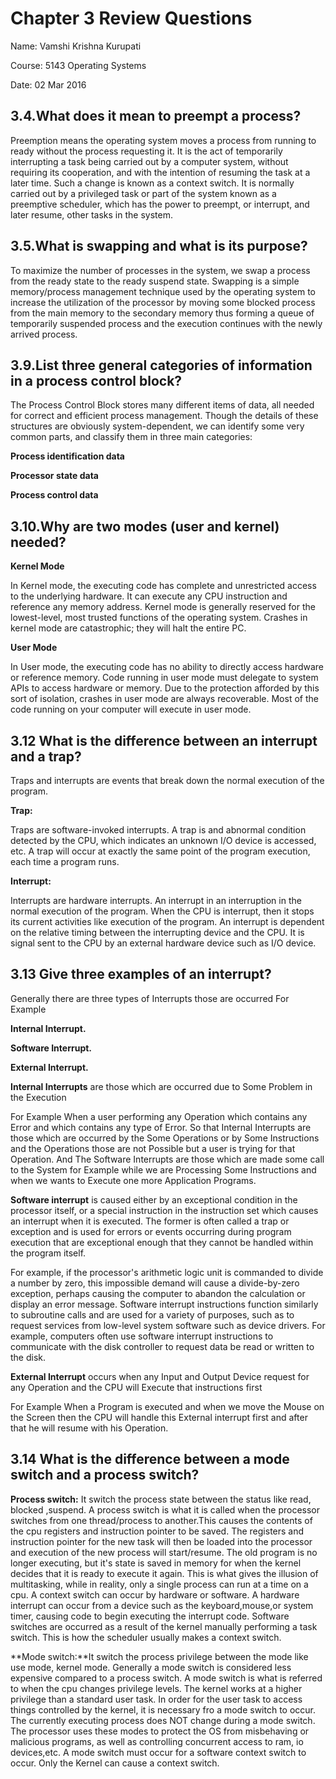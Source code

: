 # Chapter 3 Review Questions

Name: Vamshi Krishna Kurupati

Course: 5143 Operating Systems

Date: 02 Mar 2016

## 3.4.What does it mean to preempt a process?

Preemption means the operating system moves a process from running to ready without the process requesting it.
It is the act of temporarily interrupting a task being carried out by a computer system, 
without requiring its cooperation, and with the intention of resuming the task at a later time.
Such a change is known as a context switch. It is normally carried out by a privileged task or 
part of the system known as a preemptive scheduler, which has the power to preempt, or interrupt,
and later resume, other tasks in the system.

## 3.5.What is swapping and what is its purpose?
To maximize the number of processes in the system, we swap a process from the ready state to the ready suspend state.
Swapping is a simple memory/process management technique used by the operating system to increase the utilization
of the processor by moving some blocked process from the main memory to the secondary memory thus forming a
queue of temporarily suspended process and the execution continues with the newly arrived process.

## 3.9.List three general categories of information in a process control block?
The Process Control Block stores many different items of data, all needed for correct and 
efficient process management. Though the details of these structures are obviously system-dependent, we can identify 
some very common parts, and classify them in three main categories:

**Process identification data**

**Processor state data**

**Process control data**

## 3.10.Why are two modes (user and kernel) needed?
**Kernel Mode**

In Kernel mode, the executing code has complete and unrestricted access to the underlying hardware. It can execute any
CPU instruction and reference any memory address. Kernel mode is generally reserved for the lowest-level, most trusted 
functions of the operating system. Crashes in kernel mode are catastrophic; they will halt the entire PC.

**User Mode**

In User mode, the executing code has no ability to directly access hardware or reference memory. Code running in user
mode must delegate to system APIs to access hardware or memory. Due to the protection afforded by this sort of isolation,
crashes in user mode are always recoverable. Most of the code running on your computer will execute in user mode.

## 3.12 What is the difference between an interrupt and a trap?
Traps and interrupts are events that break down the normal execution of the program.

**Trap:** 

Traps are software-invoked interrupts.
A trap is and abnormal condition detected by the CPU, which indicates an unknown I/O device is accessed, etc.
A trap will occur at exactly the same point of the program execution, each time a program runs.

**Interrupt:**

Interrupts are hardware interrupts.
An interrupt in an interruption in the normal execution of the program. When the CPU is interrupt, 
then it stops its current activities like execution of the program.
An interrupt is dependent on the relative timing between the interrupting device and the CPU.
It is signal sent to the CPU by an external hardware device such as I/O device.

## 3.13 Give three examples of an interrupt?
Generally there are three types of Interrupts those are occurred For Example

**Internal Interrupt.**

**Software Interrupt.**

**External Interrupt.**


**Internal Interrupts** are those which are occurred due to Some Problem in the Execution 

For Example When a user performing any Operation which contains any Error and which contains any type of Error. 
So that Internal Interrupts are those which are occurred by the Some Operations or by Some Instructions and the Operations
those are not Possible but a user is trying for that Operation. And The Software Interrupts are those which are made
some call to the System for Example while we are Processing Some Instructions and when we wants to Execute one more 
Application Programs.


**Software interrupt** is caused either by an exceptional condition in the processor itself, or a special instruction in the 
instruction set which causes an interrupt when it is executed. The former is often called a trap or exception and is used
for errors or events occurring during program execution that are exceptional enough that they cannot be handled within the program
itself.

For example, if the processor's arithmetic logic unit is commanded to divide a number by zero, this impossible
demand will cause a divide-by-zero exception, perhaps causing the computer to abandon the calculation or display an error message.
Software interrupt instructions function similarly to subroutine calls and are used for a variety of purposes, such as 
to request services from low-level system software such as device drivers. For example, computers often use software
interrupt instructions to communicate with the disk controller to request data be read or written to the disk.

**External Interrupt** occurs when any Input and Output Device request for any Operation and the CPU will 
Execute that instructions first

For Example When a Program is executed and when we move the Mouse on the Screen then the CPU will handle this 
External interrupt first and after that he will resume with his Operation.

## 3.14 What is the difference between a mode switch and a process switch?
**Process switch:** It switch the process state between the status like read, blocked ,suspend.
 A process switch is what it is called when the processor switches from one thread/process to another.This causes the contents of the cpu registers and instruction pointer to be saved. The registers and instruction pointer for the new task will then be loaded into the processor and execution of the new process will start/resume. The old program is no longer executing, but it's state is saved in memory for when the kernel decides that it is ready to execute it again. This is what gives the illusion of multitasking, while in reality, only a single process can  run at a time on a cpu. A context switch can occur by hardware or software. A hardware interrupt can occur from a device such as the keyboard,mouse,or system timer, causing code to begin executing the interrupt code. Software switches are occurred as a result of the kernel manually performing a task switch. This is how the scheduler usually makes a context switch. 
 
 **Mode switch:**It switch the process privilege between the mode like use mode, kernel mode.
 Generally a mode switch is considered less expensive compared to a process switch.
A mode switch is what is referred to when the cpu changes privilege levels. The kernel works at a higher privilege than a standard user task. In order for the user task to access things controlled by the kernel, it is necessary fro a mode switch to occur. The currently executing process does NOT change during a mode switch. The processor uses these modes to protect the OS from misbehaving or malicious programs, as well as controlling concurrent access to ram, io devices,etc. A mode switch must occur for a software context switch to occur. Only the Kernel can cause a context switch. 



